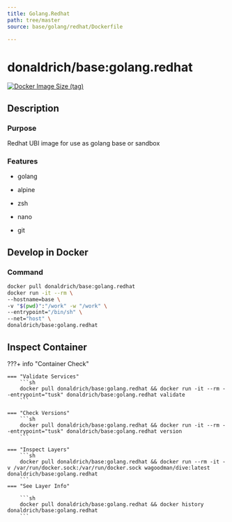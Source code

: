 ```yaml
---
title: Golang.Redhat
path: tree/master
source: base/golang/redhat/Dockerfile

---
```


# donaldrich/base:golang.redhat

[![Docker Image Size (tag)](https://img.shields.io/docker/image-size/donaldrich/base/golang.redhat?color=blue&label=size&logo=docker&style=flat-square)](https://hub.docker.com/r/donaldrich/base/golang.redhat)

## Description

### Purpose

Redhat UBI image for use as golang base or sandbox

### Features

- golang

- alpine

- zsh

- nano

- git

## Develop in Docker

### Command

```sh
docker pull donaldrich/base:golang.redhat
docker run -it --rm \
--hostname=base \
-v "$(pwd)":"/work" -w "/work" \
--entrypoint="/bin/sh" \
--net="host" \
donaldrich/base:golang.redhat
```

## Inspect Container

???+ info "Container Check"

    === "Validate Services"
        ```sh
        docker pull donaldrich/base:golang.redhat && docker run -it --rm --entrypoint="tusk" donaldrich/base:golang.redhat validate
        ```

    === "Check Versions"
        ```sh
        docker pull donaldrich/base:golang.redhat && docker run -it --rm --entrypoint="tusk" donaldrich/base:golang.redhat version
        ```

    === "Inspect Layers"
        ```sh
        docker pull donaldrich/base:golang.redhat && docker run --rm -it -v /var/run/docker.sock:/var/run/docker.sock wagoodman/dive:latest donaldrich/base:golang.redhat
        ```
    === "See Layer Info"

        ```sh
        docker pull donaldrich/base:golang.redhat && docker history donaldrich/base:golang.redhat
        ```
